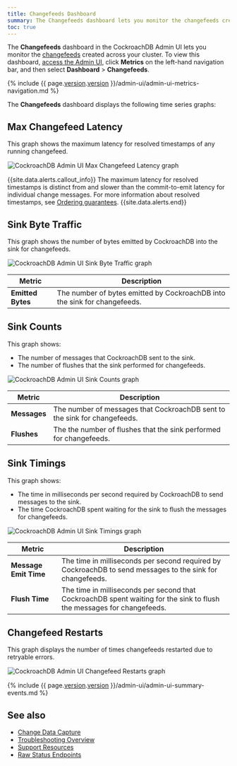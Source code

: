 ```yaml
---
title: Changefeeds Dashboard
summary: The Changefeeds dashboard lets you monitor the changefeeds created across your cluster.
toc: true
---
```


The **Changefeeds** dashboard in the CockroachDB Admin UI lets you monitor the [changefeeds](change-data-capture.html) created across your cluster. To view this dashboard, [access the Admin UI](admin-ui-overview.html#admin-ui-access), click **Metrics** on the left-hand navigation bar, and then select **Dashboard** > **Changefeeds**.

{% include {{ page.[version](cluster-settings.html#setting-version).[version](cluster-settings.html#setting-version) }}/admin-ui/admin-ui-metrics-navigation.md %}

The **Changefeeds** dashboard displays the following time series graphs:

## Max Changefeed Latency

This graph shows the maximum latency for resolved timestamps of any running changefeed.

<img src="{{ 'images/v20.1/admin_ui_max_changefeed.png' | relative_url }}" alt="CockroachDB Admin UI Max Changefeed Latency graph" style="border:1px solid #eee;max-width:100%" />

{{site.data.alerts.callout_info}}
The maximum latency for resolved timestamps is distinct from and slower than the commit-to-emit latency for individual change messages. For more information about resolved timestamps, see [Ordering guarantees](change-data-capture.html#ordering-guarantees).
{{site.data.alerts.end}}

## Sink Byte Traffic

This graph shows the number of bytes emitted by CockroachDB into the sink for changefeeds.

<img src="{{ 'images/v20.1/admin_ui_sink_byte_traffic.png' | relative_url }}" alt="CockroachDB Admin UI Sink Byte Traffic graph" style="border:1px solid #eee;max-width:100%" />

Metric | Description
--------|----
**Emitted Bytes** | The number of bytes emitted by CockroachDB into the sink for changefeeds.

## Sink Counts

This graph shows: 

- The number of messages that CockroachDB sent to the sink.
- The number of flushes that the sink performed for changefeeds.

<img src="{{ 'images/v20.1/admin_ui_sink_counts.png' | relative_url }}" alt="CockroachDB Admin UI Sink Counts graph" style="border:1px solid #eee;max-width:100%" />

Metric | Description
--------|----
**Messages** | The number of messages that CockroachDB sent to the sink for changefeeds.
**Flushes** | The the number of flushes that the sink performed for changefeeds.

## Sink Timings

This graph shows: 

- The time in milliseconds per second required by CockroachDB to send messages to the sink.
- The time CockroachDB spent waiting for the sink to flush the messages for changefeeds.

<img src="{{ 'images/v20.1/admin_ui_sink_timings.png' | relative_url }}" alt="CockroachDB Admin UI Sink Timings graph" style="border:1px solid #eee;max-width:100%" />

Metric | Description
--------|----
**Message Emit Time** | The time in milliseconds per second required by CockroachDB to send messages to the sink for changefeeds.
**Flush Time** | The time in milliseconds per second that CockroachDB spent waiting for the sink to flush the messages for changefeeds.

## Changefeed Restarts

This graph displays the number of times changefeeds restarted due to retryable errors.

<img src="{{ 'images/v20.1/admin_ui_changefeed_restarts.png' | relative_url }}" alt="CockroachDB Admin UI Changefeed Restarts graph" style="border:1px solid #eee;max-width:100%" />

{% include {{ page.[version](cluster-settings.html#setting-version).[version](cluster-settings.html#setting-version) }}/admin-ui/admin-ui-summary-events.md %}

## See also

- [Change Data Capture](change-data-capture.html)
- [Troubleshooting Overview](troubleshooting-overview.html)
- [Support Resources](support-resources.html)
- [Raw Status Endpoints](monitoring-and-alerting.html#raw-status-endpoints)
